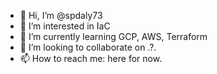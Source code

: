- 👋 Hi, I’m @spdaly73
- 👀 I’m interested in IaC
- 🌱 I’m currently learning GCP, AWS, Terraform
- 💞️ I’m looking to collaborate on .?.
- 📫 How to reach me: here for now.

<!---
spdaly73/spdaly73 is a ✨ special ✨ repository because its `README.md` (this file) appears on your GitHub profile.
You can click the Preview link to take a look at your changes.
--->
